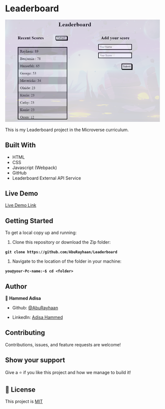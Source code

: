 # Leaderboard

![screenshot](images/sshot2.png)

This is my Leaderboard project in the Microverse curriculum.

## Built With

- HTML
- CSS
- Javascript (Webpack)
- GitHub
- Leaderboard External API Service

## Live Demo

[Live Demo Link](https://aburayhaan.github.io/Leaderboard/)

## Getting Started

To get a local copy up and running:

1. Clone this repository or download the Zip folder:

**``git clone https://github.com/AbuRayhaan/Leaderboard``**

1. Navigate to the location of the folder in your machine:

**``you@your-Pc-name:~$ cd <folder>``**

## Author

👤 **Hammed Adisa**

- Github: [@AbuRayhaan](https://github.com/AbuRayhaan)

- LinkedIn: [Adisa Hammed](https://www.linkedin.com/in/hammed-adisa-mct-ccsp-ctp-b4378372/)

## Contributing

Contributions, issues, and feature requests are welcome!

## Show your support

Give a ⭐ if you like this project and how we manage to build it!

## 📝 License

This project is [MIT](https://github.com/AbuRayhaan/Leaderboard/blob/development/LICENSE)
